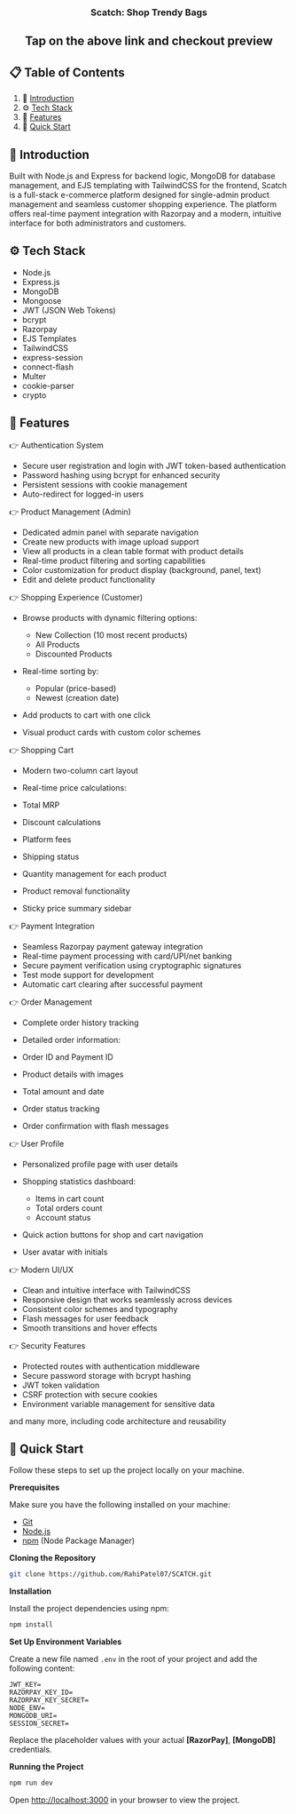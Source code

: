<div align="center">
  <h3 align="center" href="https://scatch-app-nz4a.onrender.com">Scatch: Shop Trendy Bags</h3>
  <h2>Tap on the above link and checkout preview</h2>
</div>

## 📋 <a name="table">Table of Contents</a>

1. 🤖 [Introduction](#introduction)
2. ⚙️ [Tech Stack](#tech-stack)
3. 🔋 [Features](#features)
4. 🤸 [Quick Start](#quick-start)

## <a name="introduction">🤖 Introduction</a>

Built with Node.js and Express for backend logic, MongoDB for database management, and EJS templating with TailwindCSS for the frontend, Scatch is a full-stack e-commerce platform designed for single-admin product management and seamless customer shopping experience. The platform offers real-time payment integration with Razorpay and a modern, intuitive interface for both administrators and customers.

## <a name="tech-stack">⚙️ Tech Stack</a>

- Node.js
- Express.js
- MongoDB
- Mongoose
- JWT (JSON Web Tokens)
- bcrypt
- Razorpay
- EJS Templates
- TailwindCSS
- express-session
- connect-flash
- Multer
- cookie-parser
- crypto

## <a name="features">🔋 Features</a>

👉 Authentication System

- Secure user registration and login with JWT token-based authentication
- Password hashing using bcrypt for enhanced security
- Persistent sessions with cookie management
- Auto-redirect for logged-in users

👉 Product Management (Admin)

- Dedicated admin panel with separate navigation
- Create new products with image upload support
- View all products in a clean table format with product details
- Real-time product filtering and sorting capabilities
- Color customization for product display (background, panel, text)
- Edit and delete product functionality

👉 Shopping Experience (Customer)

- Browse products with dynamic filtering options:
  - New Collection (10 most recent products)
  - All Products
  - Discounted Products

- Real-time sorting by:
  - Popular (price-based)
  - Newest (creation date)

- Add products to cart with one click
- Visual product cards with custom color schemes

👉 Shopping Cart

- Modern two-column cart layout
- Real-time price calculations:
- Total MRP
- Discount calculations
- Platform fees
- Shipping status

- Quantity management for each product
- Product removal functionality
- Sticky price summary sidebar

👉 Payment Integration

- Seamless Razorpay payment gateway integration
- Real-time payment processing with card/UPI/net banking
- Secure payment verification using cryptographic signatures
- Test mode support for development
- Automatic cart clearing after successful payment

👉 Order Management

- Complete order history tracking
- Detailed order information:
 - Order ID and Payment ID
 - Product details with images
 - Total amount and date
 - Order status tracking

- Order confirmation with flash messages

👉 User Profile

- Personalized profile page with user details
- Shopping statistics dashboard:
  - Items in cart count
  - Total orders count
  - Account status

- Quick action buttons for shop and cart navigation
- User avatar with initials

👉 Modern UI/UX

- Clean and intuitive interface with TailwindCSS
- Responsive design that works seamlessly across devices
- Consistent color schemes and typography
- Flash messages for user feedback
- Smooth transitions and hover effects

👉 Security Features

- Protected routes with authentication middleware
- Secure password storage with bcrypt hashing
- JWT token validation
- CSRF protection with secure cookies
- Environment variable management for sensitive data

and many more, including code architecture and reusability

## <a name="quick-start">🤸 Quick Start</a>

Follow these steps to set up the project locally on your machine.

**Prerequisites**

Make sure you have the following installed on your machine:

- [Git](https://git-scm.com/)
- [Node.js](https://nodejs.org/en)
- [npm](https://www.npmjs.com/) (Node Package Manager)

**Cloning the Repository**

```bash
git clone https://github.com/RahiPatel07/SCATCH.git
```

**Installation**

Install the project dependencies using npm:

```bash
npm install
```

**Set Up Environment Variables**

Create a new file named `.env` in the root of your project and add the following content:

```env
JWT_KEY=
RAZORPAY_KEY_ID=
RAZORPAY_KEY_SECRET=
NODE_ENV=
MONGODB_URI=
SESSION_SECRET=
```

Replace the placeholder values with your actual **[RazorPay]**, **[MongoDB]** credentials.

**Running the Project**

```bash
npm run dev
```

Open [http://localhost:3000](http://localhost:3000) in your browser to view the project.
